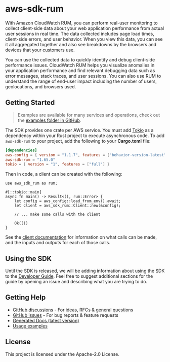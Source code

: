 # aws-sdk-rum

With Amazon CloudWatch RUM, you can perform real-user monitoring to collect client-side data about your web application performance from actual user sessions in real time. The data collected includes page load times, client-side errors, and user behavior. When you view this data, you can see it all aggregated together and also see breakdowns by the browsers and devices that your customers use.

You can use the collected data to quickly identify and debug client-side performance issues. CloudWatch RUM helps you visualize anomalies in your application performance and find relevant debugging data such as error messages, stack traces, and user sessions. You can also use RUM to understand the range of end-user impact including the number of users, geolocations, and browsers used.

## Getting Started

> Examples are available for many services and operations, check out the
> [examples folder in GitHub](https://github.com/awslabs/aws-sdk-rust/tree/main/examples).

The SDK provides one crate per AWS service. You must add [Tokio](https://crates.io/crates/tokio)
as a dependency within your Rust project to execute asynchronous code. To add `aws-sdk-rum` to
your project, add the following to your **Cargo.toml** file:

```toml
[dependencies]
aws-config = { version = "1.1.7", features = ["behavior-version-latest"] }
aws-sdk-rum = "1.65.0"
tokio = { version = "1", features = ["full"] }
```

Then in code, a client can be created with the following:

```rust,no_run
use aws_sdk_rum as rum;

#[::tokio::main]
async fn main() -> Result<(), rum::Error> {
    let config = aws_config::load_from_env().await;
    let client = aws_sdk_rum::Client::new(&config);

    // ... make some calls with the client

    Ok(())
}
```

See the [client documentation](https://docs.rs/aws-sdk-rum/latest/aws_sdk_rum/client/struct.Client.html)
for information on what calls can be made, and the inputs and outputs for each of those calls.

## Using the SDK

Until the SDK is released, we will be adding information about using the SDK to the
[Developer Guide](https://docs.aws.amazon.com/sdk-for-rust/latest/dg/welcome.html). Feel free to suggest
additional sections for the guide by opening an issue and describing what you are trying to do.

## Getting Help

* [GitHub discussions](https://github.com/awslabs/aws-sdk-rust/discussions) - For ideas, RFCs & general questions
* [GitHub issues](https://github.com/awslabs/aws-sdk-rust/issues/new/choose) - For bug reports & feature requests
* [Generated Docs (latest version)](https://awslabs.github.io/aws-sdk-rust/)
* [Usage examples](https://github.com/awslabs/aws-sdk-rust/tree/main/examples)

## License

This project is licensed under the Apache-2.0 License.

